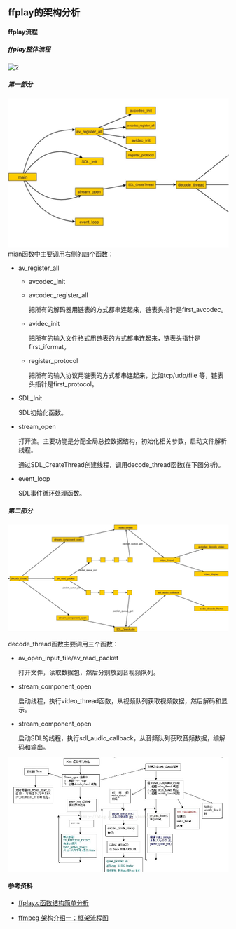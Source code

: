 ## ffplay的架构分析

#### ffplay流程

##### ffplay整体流程

![2](./pic/03-01.jpg)


##### 第一部分
![2](./pic/03-02.jpg)
mian函数中主要调用右侧的四个函数：

+ av_register_all
  + avcodec_init

  + avcodec_register_all

    把所有的解码器用链表的方式都串连起来，链表头指针是first_avcodec。

  + avidec_init

     把所有的输入文件格式用链表的方式都串连起来，链表头指针是first_iformat。

  + register_protocol

    把所有的输入协议用链表的方式都串连起来，比如tcp/udp/file 等，链表头指针是first_protocol。

+ SDL_Init

  SDL初始化函数。

+ stream_open

  打开流。主要功能是分配全局总控数据结构，初始化相关参数，启动文件解析线程。

  通过SDL_CreateThread创建线程，调用decode_thread函数(在下图分析)。

+ event_loop

  SDL事件循环处理函数。

##### 第二部分

![2](./pic/03-03.jpg)

decode_thread函数主要调用三个函数：

+ av_open_input_file/av_read_packet

  打开文件，读取数据包，然后分别放到音视频队列。

+ stream_component_open

  启动线程，执行video_thread函数，从视频队列获取视频数据，然后解码和显示。

+ stream_component_open

  启动SDL的线程，执行sdl_audio_callback，从音频队列获取音频数据，编解码和输出。

![5](./pic/03-04.jpg)

#### 参考资料

+  [ffplay.c函数结构简单分析](http://blog.csdn.net/leixiaohua1020/article/details/39762143)

+  [ffmpeg 架构介绍一：框架流程图](http://xcshen.blog.51cto.com/2835389/565929/)

  

